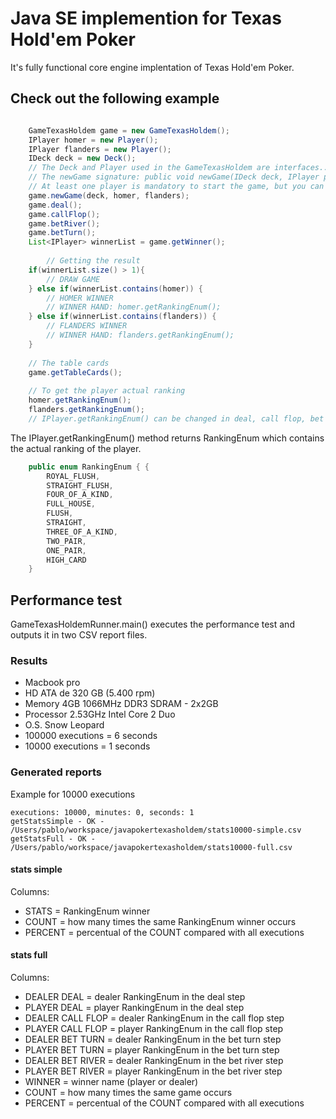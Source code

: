 # Java SE implemention for Texas Hold'em Poker

It's fully functional core engine implentation of Texas Hold'em Poker.

## Check out the following example

```java

	GameTexasHoldem game = new GameTexasHoldem();
	IPlayer homer = new Player();
	IPlayer flanders = new Player();
	IDeck deck = new Deck();
	// The Deck and Player used in the GameTexasHoldem are interfaces..
	// The newGame signature: public void newGame(IDeck deck, IPlayer player1, IPlayer... _players).
	// At least one player is mandatory to start the game, but you can add as many players as you want (Java Varargs).
	game.newGame(deck, homer, flanders);
	game.deal();
	game.callFlop();
	game.betRiver();
	game.betTurn();
	List<IPlayer> winnerList = game.getWinner();
	
        // Getting the result
	if(winnerList.size() > 1){
		// DRAW GAME
	} else if(winnerList.contains(homer)) {
		// HOMER WINNER
		// WINNER HAND: homer.getRankingEnum();
	} else if(winnerList.contains(flanders)) {
		// FLANDERS WINNER
		// WINNER HAND: flanders.getRankingEnum();
	}
	
	// The table cards
	game.getTableCards(); 
	
	// To get the player actual ranking
	homer.getRankingEnum();
	flanders.getRankingEnum();
	// IPlayer.getRankingEnum() can be changed in deal, call flop, bet river and bet turn.
```

The IPlayer.getRankingEnum() method returns RankingEnum which contains the actual ranking of the player.

```java
	public enum RankingEnum { {
		ROYAL_FLUSH, 
		STRAIGHT_FLUSH, 
		FOUR_OF_A_KIND, 
		FULL_HOUSE, 
		FLUSH, 
		STRAIGHT, 
		THREE_OF_A_KIND, 
		TWO_PAIR, 
		ONE_PAIR, 
		HIGH_CARD
	}
```

## Performance test

GameTexasHoldemRunner.main() executes the performance test and outputs it in two CSV report files.

### Results

* Macbook pro
* HD ATA de 320 GB (5.400 rpm)
* Memory 4GB 1066MHz DDR3 SDRAM - 2x2GB
* Processor 2.53GHz Intel Core 2 Duo
* O.S. Snow Leopard
* 100000 executions = 6 seconds
* 10000 executions = 1 seconds

### Generated reports 

Example for 10000 executions 

	executions: 10000, minutes: 0, seconds: 1
	getStatsSimple - OK - /Users/pablo/workspace/javapokertexasholdem/stats10000-simple.csv
	getStatsFull - OK - /Users/pablo/workspace/javapokertexasholdem/stats10000-full.csv
	
#### stats simple

Columns:
 
* STATS = RankingEnum winner
* COUNT = how many times the same RankingEnum winner occurs
* PERCENT = percentual of the COUNT compared with all executions

#### stats full

Columns: 

* DEALER DEAL = dealer RankingEnum in the deal step
* PLAYER DEAL = player RankingEnum in the deal step
* DEALER CALL FLOP = dealer RankingEnum in the call flop step
* PLAYER CALL FLOP = player RankingEnum in the call flop step
* DEALER BET TURN = dealer RankingEnum in the bet turn step
* PLAYER BET TURN = player RankingEnum in the bet turn step
* DEALER BET RIVER = dealer RankingEnum in the bet river step
* PLAYER BET RIVER = player RankingEnum in the bet river step
* WINNER = winner name (player or dealer)
* COUNT = how many times the same game occurs
* PERCENT = percentual of the COUNT compared with all executions

